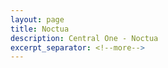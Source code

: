 ```yaml
---
layout: page
title: Noctua
description: Central One - Noctua
excerpt_separator: <!--more-->
---
```

